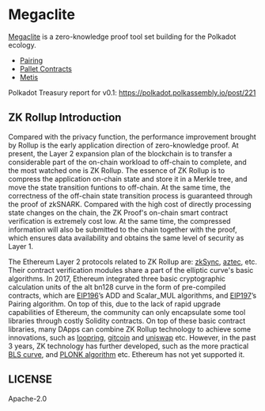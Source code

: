 # Megaclite

[Megaclite][book] is a zero-knowledge proof tool set building for the Polkadot ecology. 

+ [Pairing](https://patractlabs.github.io/megaclite/pairing)
+ [Pallet Contracts](https://patractlabs.github.io/megaclite/pallet-contracts)
+ [Metis](https://patractlabs.github.io/megaclite/metis)

Polkadot Treasury report for v0.1: https://polkadot.polkassembly.io/post/221

## ZK Rollup Introduction

Compared with the privacy function, the performance improvement brought by Rollup is the
early application direction of zero-knowledge proof. At present, the Layer 2 expansion
plan of the blockchain is to transfer a considerable part of the on-chain workload to 
off-chain to complete, and the most watched one is ZK Rollup. The essence of ZK Rollup 
is to compress the application on-chain state and store it in a Merkle tree, and move 
the state transition funtions to off-chain. At the same time, the correctness of the 
off-chain state transition process is guaranteed through the proof of zkSNARK. Compared 
with the high cost of directly processing state changes on the chain, the ZK Proof's 
on-chain smart contract verification is extremely cost low. At the same time, the 
compressed information will also be submitted to the chain together with the proof, 
which ensures data availability and obtains the same level of security as Layer 1.

The Ethereum Layer 2 protocols related to ZK Rollup are: [zkSync][zkSync], [aztec][aztec], 
etc. Their contract verification modules share a part of the elliptic curve's basic algorithms. 
In 2017, Ethereum integrated three basic cryptographic calculation units of the alt
bn128 curve in the form of pre-compiled contracts, which are [EIP196][EIP196]’s ADD and Scalar_MUL 
algorithms, and [EIP197][EIP197]’s Pairing algorithm. On top of this, due to the lack of rapid 
upgrade capabilities of Ethereum, the community can only encapsulate some  tool libraries 
through costly Solidity contracts. On top of these basic contract  libraries, many DApps can combine 
ZK Rollup technology to achieve some innovations, such as [loopring][loopring], [gitcoin][gitcoin] 
and [uniswap][uniswap] etc. However, in the past 3 years, ZK technology has further developed, 
such as the more practical [BLS curve][BLS curve], and [PLONK algorithm][PLONK algorithm] etc. 
Ethereum has not yet supported it.


## LICENSE

Apache-2.0

[book]: https://patractlabs.github.io/megaclite
[zkSync]: https://zksync.io/
[aztec]: https://aztec.network/
[EIP196]: https://github.com/ethereum/EIPs/blob/master/EIPS/eip-196.md
[EIP197]: https://github.com/ethereum/EIPs/blob/master/EIPS/eip-197.md
[gitcoin]: https://gitcoin.co/
[uniswap]: https://uniswap.org/
[loopring]: https://loopring.org/
[BLS curve]: https://electriccoin.co/blog/new-snark-curve/
[PLONK algorithm]: https://eprint.iacr.org/2019/953/20190827:165656
